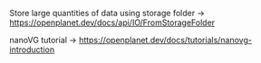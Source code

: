 Store large quantities of data using storage folder -> https://openplanet.dev/docs/api/IO/FromStorageFolder

nanoVG tutorial -> https://openplanet.dev/docs/tutorials/nanovg-introduction